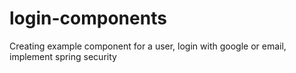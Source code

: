 # login-components
Creating example component for a user, login with google or email, implement spring security 

